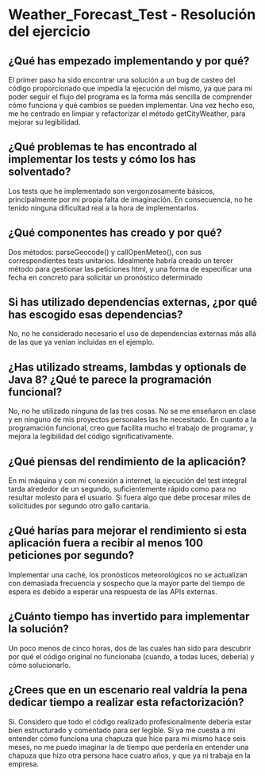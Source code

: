 # Weather_Forecast_Test - Resolución del ejercicio

## ¿Qué has empezado implementando y por qué?

El primer paso ha sido encontrar una solución a un bug de casteo del código proporcionado que impedía la ejecución del mismo, ya que para mi poder seguir el flujo del programa es la forma más sencilla de comprender cómo funciona y qué cambios se pueden implementar. Una vez hecho eso, me he centrado en limpiar y refactorizar el método getCityWeather, para mejorar su legibilidad.

## ¿Qué problemas te has encontrado al implementar los tests y cómo los has solventado?

Los tests que he implementado son vergonzosamente básicos, principalmente por mi propia falta de imaginación. En consecuencia, no he tenido ninguna dificultad real a la hora de implementarlos.

## ¿Qué componentes has creado y por qué?

Dos métodos: parseGeocode() y callOpenMeteo(), con sus correspondientes tests unitarios. Idealmente habría creado un tercer método para gestionar las peticiones html, y una forma de especificar una fecha en concreto para solicitar un pronóstico determinado

## Si has utilizado dependencias externas, ¿por qué has escogido esas dependencias?

No, no he considerado necesario el uso de dependencias externas más allá de las que ya venían incluidas en el ejemplo.

## ¿Has utilizado  streams, lambdas y optionals de Java 8? ¿Qué te parece la programación funcional?

No, no he utilizado ninguna de las tres cosas. No se me enseñaron en clase y en ninguno de mis proyectos personales las he necesitado. En cuanto a la programación funcional, creo que facilita mucho el trabajo de programar, y mejora la legibilidad del código significativamente.

## ¿Qué piensas del rendimiento de la aplicación? 

En mi máquina y con mi conexión a internet, la ejecución del test integral tarda alrededor de un segundo, suficientemente rápido como para no resultar molesto para el usuario. Si fuera algo que debe procesar miles de solicitudes por segundo otro gallo cantaría.

## ¿Qué harías para mejorar el rendimiento si esta aplicación fuera a recibir al menos 100 peticiones por segundo?

Implementar una caché, los pronósticos meteorológicos no se actualizan con demasiada frecuencia y sospecho que la mayor parte del tiempo de espera es debido a esperar una respuesta de las APIs externas. 

## ¿Cuánto tiempo has invertido para implementar la solución? 

Un poco menos de cinco horas, dos de las cuales han sido para descubrir por qué el código original no funcionaba (cuando, a todas luces, debería) y cómo solucionarlo.

## ¿Crees que en un escenario real valdría la pena dedicar tiempo a realizar esta refactorización?

Sí. Considero que todo el código realizado profesionalmente debería estar bien estructurado y comentado para ser legible. Si ya me cuesta a mi entender cómo funciona una chapuza que hice para mi mismo hace seis meses, no me puedo imaginar la de tiempo que perdería en entender una chapuza que hizo otra persona hace cuatro años, y que ya ni trabaja en la empresa.
